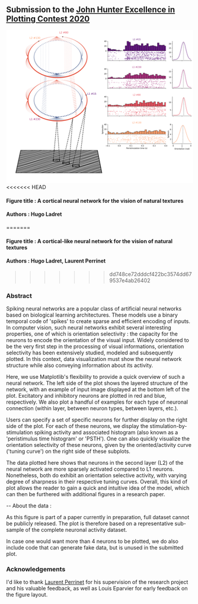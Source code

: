 ## Submission to the [John Hunter Excellence in Plotting Contest 2020](https://jhepc.github.io/about.html)
![Figure](./figure.png)
<<<<<<< HEAD
#### Figure title : A cortical neural network for the vision of natural textures 
#### Authors : Hugo Ladret
=======
#### Figure title : A cortical-like neural network for the vision of natural textures 
#### Authors : Hugo Ladret, Laurent Perrinet
>>>>>>> dd748ce72dddcf422bc3574dd679537e4ab26402
 
### Abstract
Spiking neural networks are a popular class of artificial neural networks based on biological learning architectures. These models use a binary temporal code of 'spikes' to create sparse and efficient encoding of inputs. In computer vision, such neural networks exhibit several interesting properties, one of which is orientation selectivity : the capacity for the neurons to encode the orientation of the visual input. Widely considered to be the very first step in the processing of visual informations, orientation selectivity has been extensively studied, modeled and subsequently plotted. In this context, data visualization must show the neural network structure while also conveying information about its activity.

Here, we use Matplotlib's flexibility  to provide a quick overview of such a neural network. The left side of the plot shows the layered structure of the network, with an example of input image displayed at the bottom left of the plot. Excitatory and inhibitory neurons are plotted in red and blue, respectively. We also plot a handful of examples for each type of neuronal connection (within layer, between neuron types, between layers, etc.). 

Users can specify a set of specific neurons for further display on the right side of the plot. For each of these neurons, we display the stimulation-by-stimulation spiking activity and associated histogram (also known as a 'peristimulus time histogram' or 'PSTH'). One can also quickly visualize the orientation selectivity of these neurons, given by the oriented/activity curve ('tuning curve') on the right side of these subplots.  

The data plotted here shows that neurons in the second layer (L2) of the neural network are more sparsely activated compared to L1 neurons. Nonetheless, both do exhibit an orientation selective activity, with varying degree of sharpness in their respective tuning curves. Overall, this kind of plot allows the reader to gain a quick and intuitive idea of the model, which can then be furthered with additional figures in a research paper.

-- 
About the data :

As this figure is part of a paper currently in preparation, full dataset cannot be publicly released. The plot is therefore based on a representative sub-sample of the complete neuronal activity dataset. 

In case one would want more than 4 neurons to be plotted, we do also include code that can generate fake data, but is unused in the submitted plot.  

### Acknowledgements
I'd like to thank [Laurent Perrinet](https://laurentperrinet.github.io/authors/laurent-u-perrinet/) for his supervision of the research project and his valuable feedback, as well as Louis Eparvier for early feedback on the figure layout.
